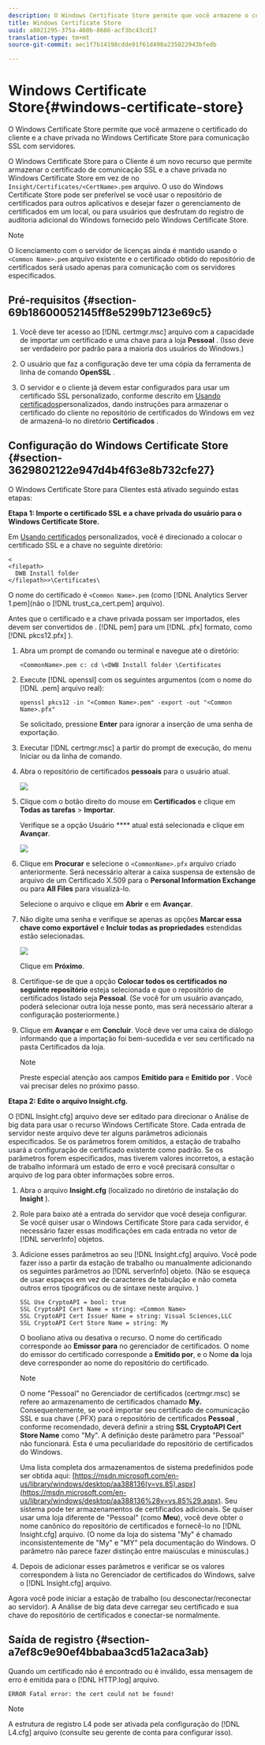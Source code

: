 ```yaml
---
description: O Windows Certificate Store permite que você armazene o certificado do cliente e a chave privada no Windows Certificate Store para comunicação SSL com servidores.
title: Windows Certificate Store
uuid: a8021295-375a-460b-8686-acf3bc43cd17
translation-type: tm+mt
source-git-commit: aec1f7b14198cdde91f61d490a235022943bfedb

---
```



# Windows Certificate Store{#windows-certificate-store}

O Windows Certificate Store permite que você armazene o certificado do cliente e a chave privada no Windows Certificate Store para comunicação SSL com servidores.

O Windows Certificate Store para o Cliente é um novo recurso que permite armazenar o certificado de comunicação SSL e a chave privada no Windows Certificate Store em vez de no `Insight/Certificates/<CertName>.pem` arquivo. O uso do Windows Certificate Store pode ser preferível se você usar o repositório de certificados para outros aplicativos e desejar fazer o gerenciamento de certificados em um local, ou para usuários que desfrutam do registro de auditoria adicional do Windows fornecido pelo Windows Certificate Store.

>[!NOTE]
>
>O licenciamento com o servidor de licenças ainda é mantido usando o `<Common Name>.pem` arquivo existente e o certificado obtido do repositório de certificados será usado apenas para comunicação com os servidores especificados.

## Pré-requisitos {#section-69b18600052145ff8e5299b7123e69c5}

1. Você deve ter acesso ao [!DNL certmgr.msc] arquivo com a capacidade de importar um certificado e uma chave para a loja **Pessoal** . (Isso deve ser verdadeiro por padrão para a maioria dos usuários do Windows.)

1. O usuário que faz a configuração deve ter uma cópia da ferramenta de linha de comando **OpenSSL** .
1. O servidor e o cliente já devem estar configurados para usar um certificado SSL personalizado, conforme descrito em [Usando certificados](../../../../../home/c-inst-svr/c-install-ins-svr/t-install-proc-inst-svr-dpu/c-dnld-dgtl-cert/using-custom-certificates-dwb.md#concept-ee6a9b5015f84a0ba64a11428b0a72dd)personalizados, dando instruções para armazenar o certificado do cliente no repositório de certificados do Windows em vez de armazená-lo no diretório **Certificados** .

## Configuração do Windows Certificate Store {#section-3629802122e947d4b4f63e8b732cfe27}

O Windows Certificate Store para Clientes está ativado seguindo estas etapas:

**Etapa 1: Importe o certificado SSL e a chave privada do usuário para o Windows Certificate Store.**

Em [Usando certificados](../../../../../home/c-inst-svr/c-install-ins-svr/t-install-proc-inst-svr-dpu/c-dnld-dgtl-cert/using-custom-certificates-dwb.md#concept-ee6a9b5015f84a0ba64a11428b0a72dd) personalizados, você é direcionado a colocar o certificado SSL e a chave no seguinte diretório:

```
< 
<filepath>
  DWB Install folder 
</filepath>>\Certificates\
```

O nome do certificado é `<Common Name>.pem` (como [!DNL Analytics Server 1.pem](não o [!DNL trust_ca_cert.pem] arquivo).

Antes que o certificado e a chave privada possam ser importados, eles devem ser convertidos de . [!DNL pem] para um [!DNL .pfx] formato, como [!DNL pkcs12.pfx] ).

1. Abra um prompt de comando ou terminal e navegue até o diretório:

   ```
   <CommonName>.pem c: cd \<DWB Install folder \Certificates
   ```

1. Execute [!DNL openssl] com os seguintes argumentos (com o nome do [!DNL .pem] arquivo real):

   ```
   openssl pkcs12 -in "<Common Name>.pem" -export -out "<Common Name>.pfx"
   ```

   Se solicitado, pressione **Enter** para ignorar a inserção de uma senha de exportação.

1. Executar [!DNL certmgr.msc] a partir do prompt de execução, do menu Iniciar ou da linha de comando.
1. Abra o repositório de certificados **pessoais** para o usuário atual.

   ![](assets/6_5_crypto_api_0.png)

1. Clique com o botão direito do mouse em **Certificados** e clique em **Todas as tarefas** > **Importar**.

   Verifique se a opção Usuário **** atual está selecionada e clique em **Avançar**.

   ![](assets/6_5_crypto_api_4.png)

1. Clique em **Procurar** e selecione o `<CommonName>.pfx` arquivo criado anteriormente. Será necessário alterar a caixa suspensa de extensão de arquivo de um Certificado X.509 para o **Personal Information Exchange** ou para **All Files** para visualizá-lo.

   Selecione o arquivo e clique em **Abrir** e em **Avançar**.

1. Não digite uma senha e verifique se apenas as opções **Marcar essa chave como exportável** e **Incluir todas as propriedades** estendidas estão selecionadas.

   ![](assets/6_5_crypto_api_3.png)

   Clique em **Próximo**.

1. Certifique-se de que a opção **Colocar todos os certificados no seguinte repositório** esteja selecionada e que o repositório de certificados listado seja **Pessoal**. (Se você for um usuário avançado, poderá selecionar outra loja nesse ponto, mas será necessário alterar a configuração posteriormente.)

1. Clique em **Avançar** e em **Concluir**. Você deve ver uma caixa de diálogo informando que a importação foi bem-sucedida e ver seu certificado na pasta Certificados da loja.

   >[!NOTE]
   >
   >Preste especial atenção aos campos **Emitido para** e **Emitido por** . Você vai precisar deles no próximo passo.

**Etapa 2: Edite o arquivo Insight.cfg.**

O [!DNL Insight.cfg] arquivo deve ser editado para direcionar o Análise de big data para usar o recurso Windows Certificate Store. Cada entrada de servidor neste arquivo deve ter alguns parâmetros adicionais especificados. Se os parâmetros forem omitidos, a estação de trabalho usará a configuração de certificado existente como padrão. Se os parâmetros forem especificados, mas tiverem valores incorretos, a estação de trabalho informará um estado de erro e você precisará consultar o arquivo de log para obter informações sobre erros.

1. Abra o arquivo **Insight.cfg** (localizado no diretório de instalação do **Insight** ).

1. Role para baixo até a entrada do servidor que você deseja configurar. Se você quiser usar o Windows Certificate Store para cada servidor, é necessário fazer essas modificações em cada entrada no vetor de [!DNL serverInfo] objetos.
1. Adicione esses parâmetros ao seu [!DNL Insight.cfg] arquivo. Você pode fazer isso a partir da estação de trabalho ou manualmente adicionando os seguintes parâmetros ao [!DNL serverInfo] objeto. (Não se esqueça de usar espaços em vez de caracteres de tabulação e não cometa outros erros tipográficos ou de sintaxe neste arquivo. )

   ```
   SSL Use CryptoAPI = bool: true  
   SSL CryptoAPI Cert Name = string: <Common Name>  
   SSL CryptoAPI Cert Issuer Name = string: Visual Sciences,LLC  
   SSL CryptoAPI Cert Store Name = string: My 
   ```

   O booliano ativa ou desativa o recurso. O nome do certificado corresponde ao **Emissor para** no gerenciador de certificados. O nome do emissor do certificado corresponde a **Emitido por**, e o Nome **da** loja deve corresponder ao nome do repositório do certificado.

   >[!NOTE]
   >
   >O nome &quot;Pessoal&quot; no Gerenciador de certificados (certmgr.msc) se refere ao armazenamento de certificados chamado **My.** Consequentemente, se você importar seu certificado de comunicação SSL e sua chave (.PFX) para o repositório de certificados **Pessoal** , conforme recomendado, deverá definir a string **SSL CryptoAPI Cert Store Name** como &quot;My&quot;. A definição deste parâmetro para &quot;Pessoal&quot; não funcionará. Esta é uma peculiaridade do repositório de certificados do Windows.

   Uma lista completa dos armazenamentos de sistema predefinidos pode ser obtida aqui: [https://msdn.microsoft.com/en-us/library/windows/desktop/aa388136(v=vs.85).aspx](https://msdn.microsoft.com/en-us/library/windows/desktop/aa388136%28v=vs.85%29.aspx). Seu sistema pode ter armazenamentos de certificados adicionais. Se quiser usar uma loja diferente de &quot;Pessoal&quot; (como **Meu**), você deve obter o nome canônico do repositório de certificados e fornecê-lo no [!DNL Insight.cfg] arquivo. (O nome da loja do sistema &quot;My&quot; é chamado inconsistentemente de &quot;My&quot; e &quot;MY&quot; pela documentação do Windows. O parâmetro não parece fazer distinção entre maiúsculas e minúsculas.)

1. Depois de adicionar esses parâmetros e verificar se os valores correspondem à lista no Gerenciador de certificados do Windows, salve o [!DNL Insight.cfg] arquivo.

Agora você pode iniciar a estação de trabalho (ou desconectar/reconectar ao servidor). A Análise de big data deve carregar seu certificado e sua chave do repositório de certificados e conectar-se normalmente.

## Saída de registro {#section-a7ef8c9e90ef4bbabaa3cd51a2aca3ab}

Quando um certificado não é encontrado ou é inválido, essa mensagem de erro é emitida para o [!DNL HTTP.log] arquivo.

```
ERROR Fatal error: the cert could not be found!
```

>[!NOTE]
>
>A estrutura de registro L4 pode ser ativada pela configuração do [!DNL L4.cfg] arquivo (consulte seu gerente de conta para configurar isso).
